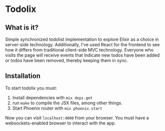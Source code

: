 # Todolix
## What is it?
Simple synchronized todolist implementation to explore Elixir as a choice in server-side technology. Additionally, I've used React for the frontend to see how it differs from traditional client-side MVC technology. Everyone who visits the page will receive events that indicate new todos have been added or todos have been removed, thereby keeping them in sync. 

## Installation
To start todolix you must:

1. Install dependencies with `mix deps.get`
2. run `make` to compile the JSX files, among other things.
3. Start Phoenix router with `mix phoenix.start`

Now you can visit `localhost:4000` from your browser. You must have a websockets-enabled browser to interact with the app.

